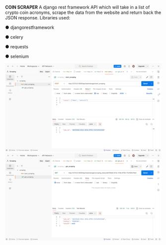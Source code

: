 **COIN SCRAPER**
A django rest framework API which will take in a list of crypto coin acronyms, scrape the data from the website and return back the JSON response.
Libraries  used:

● djangorestframework

● celery

● requests

● selenium


![Postman_POST_method](https://github.com/PPandey941/Coin-Scraper/blob/master/images/Screenshot%20(6).png)
![Postman_POST_method](https://github.com/PPandey941/Coin-Scraper/blob/master/images/Screenshot%20(7).png)

